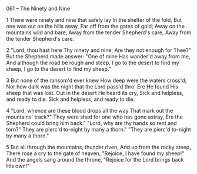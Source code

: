 061 – The Ninety and Nine


1
There were ninety and nine that safely lay
In the shelter of the fold,
But one was out on the hills away,
Far off from the gates of gold;
Away on the mountains wild and bare,
Away from the tender Shepherd's care,
Away from the tender Shepherd's care.

2
"Lord, thou hast here Thy ninety and nine;
Are they not enough for Thee?"
But the Shepherd made answer:  "One of mine
Has wander'd away from me,
And although the road be rough and steep,
I go to the desert to find my sheep,
I go to the desert to find my sheep."

3
But none of the ransom'd ever knew
How deep were the waters cross'd;
Nor how dark was the night that the Lord pass'd thro'
Ere He found His sheep that was lost.
Out in the desert He heard its cry,
Sick and helpless, and ready to die.
Sick and helpless, and ready to die.

4
"Lord, whence are these blood drops all the way
That mark out the mountains' track?"
They were shed for one who has gone astray,
Ere the Shepherd could bring him back."
"Lord, why are thy hands so rent and torn?"
They are pierc'd to-night by many a thorn."
"They are pierc'd to-night by many a thorn."

5
But all through the mountains, thunder riven,
And up from the rocky steep,
There rose a cry to the gate of heaven,
"Rejoice, I have found my sheep!"
And the angels sang around the throne,
"Rejoice for the Lord brings back His own!"
